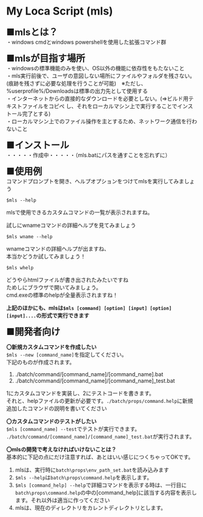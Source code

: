 # My Loca Script (mls)

<font size="5">**■mlsとは？**</font><br>
・windows cmdとwindows powershellを使用した拡張コマンド群<br>

<font size="5">**■mlsが目指す場所**</font><br>
・windowsの標準機能のみを使い、OS以外の機能に依存性をもたないこと<br>
・mls実行前後で、ユーザの意図しない場所にファイルやフォルダを残さない。(痕跡を残さずに必要な処理を行うことが可能)　※ただし、%userprofile%/Downloadsは標準の出力先として使用する<br>
・インターネットからの直接的なダウンロードを必要としない。(⇒ビルド用テキストファイルをコピぺ
し、それをローカルマシン上で実行することでインストール完了とする)<br>
・ローカルマシン上でのファイル操作を主とするため、ネットワーク通信を行わないこと<br>

<font size="5">**■インストール**</font><br>
・・・・・作成中・・・・・（mls.batにパスを通すことを忘れずに）

<font size="5">**■使用例**</font><br>
コマンドプロンプトを開き、ヘルプオプションをつけてmlsを実行してみましょう
```
$mls --help
```
mlsで使用できるカスタムコマンドの一覧が表示されますね。<br>

試しにwnameコマンドの詳細ヘルプを見てみましょう
```
$mls wname --help
```
wnameコマンドの詳細ヘルプが出ますね、<br>
本当かどうか試してみましょう！<br>

```
$mls whelp
```
どうやらhtmlファイルが書き出されたみたいですね<br>
ためしにブラウザで開いてみましょう。<br>
cmd.exeの標準のhelpが全量表示されますね！<br>

**上記のほかにも、mlsは`$mls [command] [option] [input] [option] [input]....`の形式で実行できます**

<font size="5">**■開発者向け**</font><br>

**〇新規カスタムコマンドを作成したい**<br>
`$mls --new [command_name]`を指定してください。<br>
下記のものが作成されます。<br>
1. ./batch/command/[command_name]/[command_name].bat<br>
2. ./batch/command/[command_name]/[command_name]_test.bat<br>

1にカスタムコマンドを実装し、2にテストコードを書きます。<br>
それと、helpファイルの更新が必要です。`./batch/props/command.help`に新規追加したコマンドの説明を書いてください<br>


**〇カスタムコマンドのテストがしたい**<br>
 `$mls [command_name] --test`でテストが実行できます。<br>
`./batch/command/[command_name]/[command_name]_test.bat`が実行されます。

**〇mlsの開発で考えなければいけないことは？**<br>
基本的に下記の点にだけ注意すれば、あとはいい感じにつくちゃってOKです。
1. mlsは、実行時に`batch\props\env_path_set.bat`を読み込みます
2. `$mls --help`は`batch\props\command.help`を表示します。
3. `$mls [command_help] --help`で詳細コマンドを表示する時は、一行目に`batch\props\command.help`の中の[command_help]に該当する内容を表示します。それ以外は適当に作ってください
4. mlsは、現在のディレクトリをカレントディレクトリとします。
